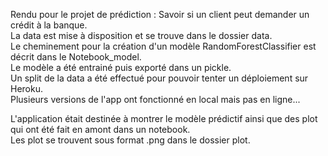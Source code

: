Rendu pour le projet de prédiction : Savoir si un client peut demander un crédit à la banque.  
La data est mise à disposition et se trouve dans le dossier data.  
Le cheminement pour la création d'un modèle RandomForestClassifier est décrit dans le Notebook_model.  
Le modèle a été entrainé puis exporté dans un pickle.  
Un split de la data a été effectué pour pouvoir tenter un déploiement sur Heroku.  
Plusieurs versions de l'app ont fonctionné en local mais pas en ligne...  

L'application était destinée à montrer le modèle prédictif ainsi que des plot qui ont été fait en amont dans un notebook.  
Les plot se trouvent sous format .png dans le dossier plot.  
